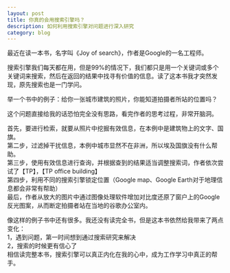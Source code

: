 ```yaml
---
layout: post
title: 你真的会用搜索引擎吗？
description: 如何利用搜索引擎对问题进行深入研究
category: blog
---
```


最近在读一本书，名字叫《Joy of search》，作者是Google的一名工程师。

搜索引擎我们每天都在用，但是99%的情况下，我们都只是用一个关键词或多个关键词来搜索，然后在返回的结果中找寻有价值的信息。读了这本书我才突然发现，原先搜索也是一门学问。

举一个书中的例子：给你一张城市建筑的照片，你能知道拍摄者所站的位置吗？

这个问题直接给我的话恐怕完全没有思路，看完作者的思考过程，非常开脑洞。

首先，要进行检索，就要从照片中挖掘有效信息，在本例中是建筑物上的文字、国旗。  
第二步，过滤掉干扰信息，本例中城市显然不在非洲，所以埃及国旗没有什么帮助。  
第三步，使用有效信息进行查询，并根据查到的结果适当调整搜索词，作者依次尝试了【TP】，【TP office building】  
第四步，利用不同的搜索引擎锁定位置（Google map、Google Earth对于地理信息都会非常有帮助）  
最后，作者从放大的图片中通过图像处理软件增加对比度还原了窗户上的Google反光图案，从而断定拍摄者站在当地的谷歌办公室内。  

像这样的例子书中还有很多。我还没有读完全书，但是这本书依然给我带来了两点变化：  
1，遇到问题，第一时间想到通过搜索研究来解决  
2，搜索的时候更有信心了  
相信读完整本书，搜索引擎可以真正内化在我的心中，成为工作学习中真正的帮手。